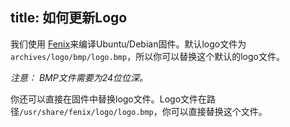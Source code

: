 title: 如何更新Logo
---


我们使用 [Fenix](/zh-cn/vim1/FenixScript.html)来编译Ubuntu/Debian固件。默认logo文件为`archives/logo/bmp/logo.bmp`，所以你可以替换这个默认的logo文件。

*注意： BMP文件需要为24位位深。*

你还可以直接在固件中替换logo文件。Logo文件在路径`/usr/share/fenix/logo/logo.bmp`，你可以直接替换这个文件。
